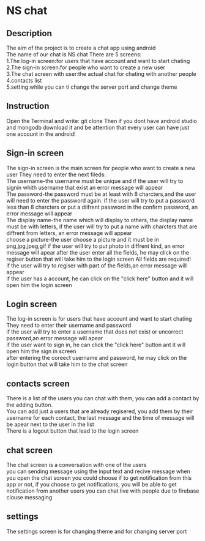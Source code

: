 # NS chat
## Description
The aim of the project is to create a chat app using android </br>
The name of our chat is NS chat There are 5 screens:</br>
1.The log-in screen:for users that have account and want to start chating </br>
2.The sign-in screen:for people who want to create a new user </br>
3.The chat screen with user:the actual chat for chating with another people</br>
4.contacts list</br>
5.setting:while you can ti change the server port and change theme</br>
## Instruction
Open the Terminal and write: git clone 
Then if you dont have android studio and mongodb download it and
be attention that every user can have just one account in the android!
## Sign-in screen
The sign-in screen is the main screen for people who want to create a new user They need to enter the next fileds:</br>
The username-the username must be unique and if the user will try to signin whith username that exist an error message will appear </br>
The password-the password must be at least with 8 charcters,and the user will need to enter the password again. if the user will try to put a password less than 8 charcters or put a diifrent password in the confirm password, an error message will appear</br>
The display name-the name which will display to others, the display name must be with letters, if the user will try to put a name with charcters that are diffrent from letters, an error message will appear</br>
choose a picture-the user choose a picture and it must be in png,jpg,jpeg,gif if the user will try to put photo in diffrent kind, an error message will apear after the user enter all the fields, he may click on the regiser button that will take him to the login screen All fields are required!</br>
if the user will try to regiser with part of the fields,an error message will appear </br>
if the user has a account, he can click on the "click here" button and it will open him the login screen</br>
## Login screen
The log-in screen is for users that have account and want to start chating
They need to enter their username and password</br> if the user will try to enter a username that does not exist or uncorrect password,an error message will apear </br>if the user want to sign in, he can click the "click here" button ant it will open him the sign in screen </br>after entering the coreect username and password, he may click on the login button that will take him to the chat screen
## contacts screen
There is a list of the users you can chat with them, you can add a contact by the adding button.</br> You can add just a users that are already regisered, you add them by their username for each contact, the last message and the time of message will be apear next to the user in the list </br>
There is a logout button that lead to the login screen
## chat screen 
 The chat screen is a conversation with one of the users</br> you can sending message using the input text and recive message
 when you open the chat screen you could choose if to get notification from this app or not, if you choose to get notifications, you will be able to get notification from another users
you can chat live with people due to firebase clouse messaging
## settings 
The settings screen is for changing theme and for changing server port 


